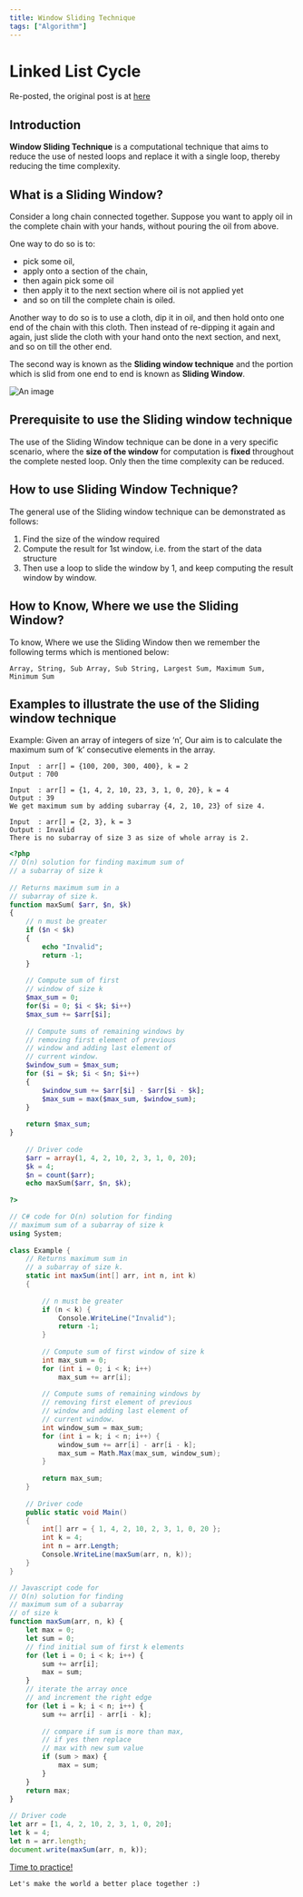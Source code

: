 ```yaml
---
title: Window Sliding Technique
tags: ["Algorithm"]
---
```


# Linked List Cycle
Re-posted, the original post is at <a href="https://www.geeksforgeeks.org/window-sliding-technique/">here</a>

## Introduction

**Window Sliding Technique** is a computational technique that aims to reduce the use of nested loops and replace it with a single loop, thereby reducing the time complexity.

## What is a Sliding Window?

Consider a long chain connected together. Suppose you want to apply oil in the complete chain with your hands, without pouring the oil from above.

One way to do so is to: 
- pick some oil, 
- apply onto a section of the chain, 
- then again pick some oil
- then apply it to the next section where oil is not applied yet
- and so on till the complete chain is oiled.

Another way to do so is to use a cloth, dip it in oil, and then hold onto one end of the chain with this cloth. Then instead of re-dipping it again and again, just slide the cloth with your hand onto the next section, and next, and so on till the other end.

The second way is known as the **Sliding window technique** and the portion which is slid from one end to end is known as **Sliding Window**.

![An image](./WindowSlidingTechnique.jpeg) <br>

## Prerequisite to use the Sliding window technique
The use of the Sliding Window technique can be done in a very specific scenario, where the **size of the window** for computation is **fixed** throughout the complete nested loop. Only then the time complexity can be reduced. 



## How to use Sliding Window Technique?
The general use of the Sliding window technique can be demonstrated as follows:

1. Find the size of the window required 
2. Compute the result for 1st window, i.e. from the start of the data structure
3. Then use a loop to slide the window by 1, and keep computing the result window by window.

## How to Know, Where we use the Sliding Window?
To know, Where we use the Sliding Window then we remember the following terms which is mentioned below:

`Array, String, Sub Array, Sub String, Largest Sum, Maximum Sum, Minimum Sum`

## Examples to illustrate the use of the Sliding window technique
Example: Given an array of integers of size ‘n’, Our aim is to calculate the maximum sum of ‘k’ consecutive elements in the array.

```
Input  : arr[] = {100, 200, 300, 400}, k = 2
Output : 700

Input  : arr[] = {1, 4, 2, 10, 23, 3, 1, 0, 20}, k = 4 
Output : 39
We get maximum sum by adding subarray {4, 2, 10, 23} of size 4.

Input  : arr[] = {2, 3}, k = 3
Output : Invalid
There is no subarray of size 3 as size of whole array is 2.
```


<code-group>
<code-block title="PHP">

```PHP
<?php
// O(n) solution for finding maximum sum of
// a subarray of size k
 
// Returns maximum sum in a 
// subarray of size k.
function maxSum( $arr, $n, $k)
{
    // n must be greater
    if ($n < $k)
    {
        echo "Invalid";
        return -1;
    }
 
    // Compute sum of first
    // window of size k
    $max_sum = 0;
    for($i = 0; $i < $k; $i++)
    $max_sum += $arr[$i];
 
    // Compute sums of remaining windows by
    // removing first element of previous
    // window and adding last element of
    // current window.
    $window_sum = $max_sum;
    for ($i = $k; $i < $n; $i++)
    {
        $window_sum += $arr[$i] - $arr[$i - $k];
        $max_sum = max($max_sum, $window_sum);
    }
 
    return $max_sum;
}
 
    // Driver code
    $arr = array(1, 4, 2, 10, 2, 3, 1, 0, 20);
    $k = 4;
    $n = count($arr);
    echo maxSum($arr, $n, $k);
 
?>
```
</code-block>

<code-block title="C#">

```csharp
// C# code for O(n) solution for finding
// maximum sum of a subarray of size k
using System;
 
class Example {
    // Returns maximum sum in
    // a subarray of size k.
    static int maxSum(int[] arr, int n, int k)
    {
 
        // n must be greater
        if (n < k) {
            Console.WriteLine("Invalid");
            return -1;
        }
 
        // Compute sum of first window of size k
        int max_sum = 0;
        for (int i = 0; i < k; i++)
            max_sum += arr[i];
 
        // Compute sums of remaining windows by
        // removing first element of previous
        // window and adding last element of
        // current window.
        int window_sum = max_sum;
        for (int i = k; i < n; i++) {
            window_sum += arr[i] - arr[i - k];
            max_sum = Math.Max(max_sum, window_sum);
        }
 
        return max_sum;
    }
 
    // Driver code
    public static void Main()
    {
        int[] arr = { 1, 4, 2, 10, 2, 3, 1, 0, 20 };
        int k = 4;
        int n = arr.Length;
        Console.WriteLine(maxSum(arr, n, k));
    }
}
```
</code-block>

<code-block title="JavaScript">

```js
// Javascript code for
// O(n) solution for finding
// maximum sum of a subarray
// of size k
function maxSum(arr, n, k) {
    let max = 0;
    let sum = 0;
    // find initial sum of first k elements
    for (let i = 0; i < k; i++) {
        sum += arr[i];
        max = sum;
    }
    // iterate the array once
    // and increment the right edge
    for (let i = k; i < n; i++) {
        sum += arr[i] - arr[i - k];
          
        // compare if sum is more than max,
        // if yes then replace
        // max with new sum value
        if (sum > max) {
            max = sum;
        }
    }
    return max;
}
 
// Driver code
let arr = [1, 4, 2, 10, 2, 3, 1, 0, 20];
let k = 4;
let n = arr.length;
document.write(maxSum(arr, n, k));
```

</code-block>
</code-group>

[Time to practice!](https://cheffyjonny.github.io/blog/Playground/longest-substring-without-repeating-characters)


```
Let's make the world a better place together :)
```

